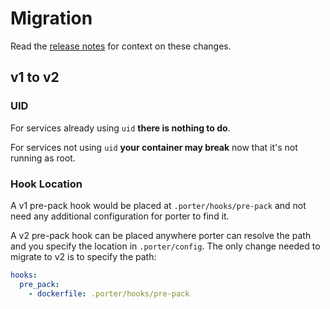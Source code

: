 Migration
=========

Read the [release notes](RELEASE_NOTES.md) for context on these changes.

v1 to v2
--------

### UID

For services already using `uid` **there is nothing to do**.

For services not using `uid` **your container may break** now that it's not
running as root.

### Hook Location

A v1 pre-pack hook would be placed at `.porter/hooks/pre-pack` and not need any
additional configuration for porter to find it.

A v2 pre-pack hook can be placed anywhere porter can resolve the path and you
specify the location in `.porter/config`. The only change needed to migrate to
v2 is to specify the path:

```yaml
hooks:
  pre_pack:
    - dockerfile: .porter/hooks/pre-pack
```
